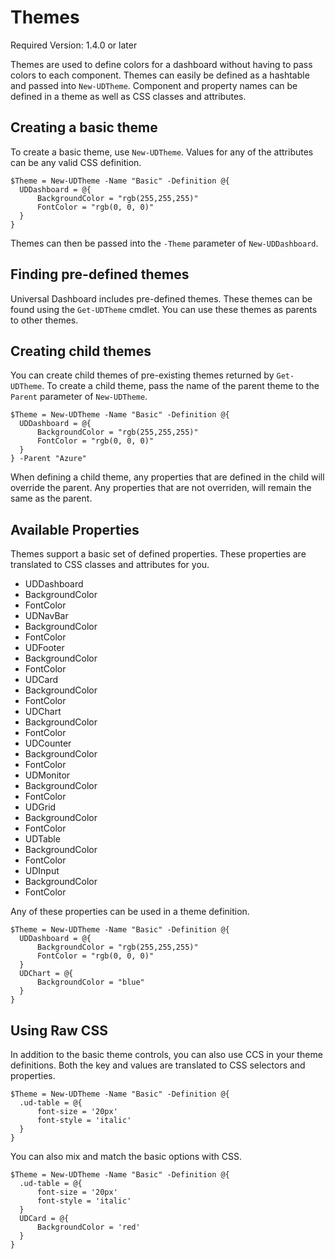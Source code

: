 # Themes

Required Version: 1.4.0 or later

Themes are used to define colors for a dashboard without having to pass colors to each component. Themes can easily be defined as a hashtable and passed into `New-UDTheme`. Component and property names can be defined in a theme as well as CSS classes and attributes. 

## Creating a basic theme

To create a basic theme, use `New-UDTheme`. Values for any of the attributes can be any valid CSS definition. 

```
$Theme = New-UDTheme -Name "Basic" -Definition @{
  UDDashboard = @{
      BackgroundColor = "rgb(255,255,255)"
      FontColor = "rgb(0, 0, 0)"
  }
}
```
Themes can then be passed into the `-Theme` parameter of `New-UDDashboard`. 

## Finding pre-defined themes

Universal Dashboard includes pre-defined themes. These themes can be found using the `Get-UDTheme` cmdlet. You can use these themes as parents to other themes. 

## Creating child themes

You can create child themes of pre-existing themes returned by `Get-UDTheme`. To create a child theme, pass the name of the parent theme to the `Parent` parameter of `New-UDTheme`. 

```
$Theme = New-UDTheme -Name "Basic" -Definition @{
  UDDashboard = @{
      BackgroundColor = "rgb(255,255,255)"
      FontColor = "rgb(0, 0, 0)"
  }
} -Parent "Azure" 
```

When defining a child theme, any properties that are defined in the child will override the parent. Any properties that are not overriden, will remain the same as the parent. 

## Available Properties

Themes support a basic set of defined properties. These properties are translated to CSS classes and attributes for you. 

- UDDashboard 
 - BackgroundColor
 - FontColor
- UDNavBar 
 - BackgroundColor
 - FontColor
- UDFooter
 - BackgroundColor
 - FontColor
- UDCard
 - BackgroundColor
 - FontColor
- UDChart
 - BackgroundColor
 - FontColor
- UDCounter
 - BackgroundColor
 - FontColor
- UDMonitor
 - BackgroundColor
 - FontColor
- UDGrid
 - BackgroundColor
 - FontColor
- UDTable
 - BackgroundColor
 - FontColor
- UDInput
 - BackgroundColor
 - FontColor
 
Any of these properties can be used in a theme definition. 

```
$Theme = New-UDTheme -Name "Basic" -Definition @{
  UDDashboard = @{
      BackgroundColor = "rgb(255,255,255)"
      FontColor = "rgb(0, 0, 0)"
  }
  UDChart = @{
      BackgroundColor = "blue"
  }
} 

```

## Using Raw CSS 

In addition to the basic theme controls, you can also use CCS in your theme definitions. Both the key and values are translated to CSS selectors and properties. 

```
$Theme = New-UDTheme -Name "Basic" -Definition @{
  .ud-table = @{
      font-size = '20px'
      font-style = 'italic'
  }
} 
```

You can also mix and match the basic options with CSS. 

```
$Theme = New-UDTheme -Name "Basic" -Definition @{
  .ud-table = @{
      font-size = '20px'
      font-style = 'italic'
  }
  UDCard = @{
      BackgroundColor = 'red'
  }
} 
```




